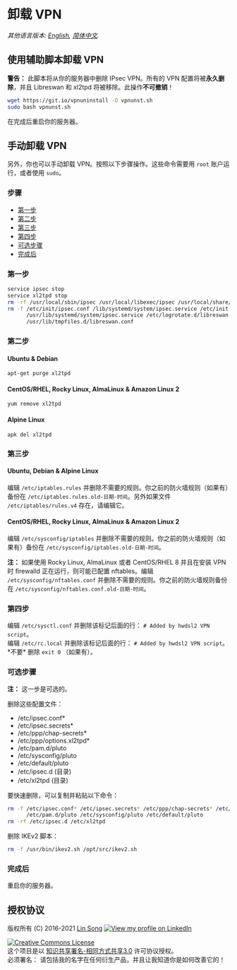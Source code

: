 # 卸载 VPN

*其他语言版本: [English](uninstall.md), [简体中文](uninstall-zh.md).*

## 使用辅助脚本卸载 VPN

**警告：** 此脚本将从你的服务器中删除 IPsec VPN。所有的 VPN 配置将被**永久删除**，并且 Libreswan 和 xl2tpd 将被移除。此操作**不可撤销**！

```bash
wget https://git.io/vpnuninstall -O vpnunst.sh
sudo bash vpnunst.sh
```

在完成后重启你的服务器。

## 手动卸载 VPN

另外，你也可以手动卸载 VPN。按照以下步骤操作。这些命令需要用 `root` 账户运行，或者使用 `sudo`。

### 步骤

* [第一步](#第一步)
* [第二步](#第二步)
* [第三步](#第三步)
* [第四步](#第四步)
* [可选步骤](#可选步骤)
* [完成后](#完成后)

### 第一步

```bash
service ipsec stop
service xl2tpd stop
rm -rf /usr/local/sbin/ipsec /usr/local/libexec/ipsec /usr/local/share/doc/libreswan
rm -f /etc/init/ipsec.conf /lib/systemd/system/ipsec.service /etc/init.d/ipsec \
      /usr/lib/systemd/system/ipsec.service /etc/logrotate.d/libreswan \
      /usr/lib/tmpfiles.d/libreswan.conf
```

### 第二步

#### Ubuntu & Debian

`apt-get purge xl2tpd`

#### CentOS/RHEL, Rocky Linux, AlmaLinux & Amazon Linux 2

`yum remove xl2tpd`

#### Alpine Linux

`apk del xl2tpd`

### 第三步

#### Ubuntu, Debian & Alpine Linux

编辑 `/etc/iptables.rules` 并删除不需要的规则。你之前的防火墙规则（如果有）备份在 `/etc/iptables.rules.old-日期-时间`。另外如果文件 `/etc/iptables/rules.v4` 存在，请编辑它。

#### CentOS/RHEL, Rocky Linux, AlmaLinux & Amazon Linux 2

编辑 `/etc/sysconfig/iptables` 并删除不需要的规则。你之前的防火墙规则（如果有）备份在 `/etc/sysconfig/iptables.old-日期-时间`。

**注：** 如果使用 Rocky Linux, AlmaLinux 或者 CentOS/RHEL 8 并且在安装 VPN 时 firewalld 正在运行，则可能已配置 nftables。编辑 `/etc/sysconfig/nftables.conf` 并删除不需要的规则。你之前的防火墙规则备份在 `/etc/sysconfig/nftables.conf.old-日期-时间`。

### 第四步

编辑 `/etc/sysctl.conf` 并删除该标记后面的行： `# Added by hwdsl2 VPN script`。   
编辑 `/etc/rc.local` 并删除该标记后面的行： `# Added by hwdsl2 VPN script`。\*不要\* 删除 `exit 0` （如果有）。

### 可选步骤

**注：** 这一步是可选的。

删除这些配置文件：

* /etc/ipsec.conf*
* /etc/ipsec.secrets*
* /etc/ppp/chap-secrets*
* /etc/ppp/options.xl2tpd*
* /etc/pam.d/pluto
* /etc/sysconfig/pluto
* /etc/default/pluto
* /etc/ipsec.d (目录)
* /etc/xl2tpd (目录)

要快速删除，可以复制并粘贴以下命令：

```bash
rm -f /etc/ipsec.conf* /etc/ipsec.secrets* /etc/ppp/chap-secrets* /etc/ppp/options.xl2tpd* \
      /etc/pam.d/pluto /etc/sysconfig/pluto /etc/default/pluto
rm -rf /etc/ipsec.d /etc/xl2tpd
```

删除 IKEv2 脚本：

```bash
rm -f /usr/bin/ikev2.sh /opt/src/ikev2.sh
```

### 完成后

重启你的服务器。

## 授权协议

版权所有 (C) 2016-2021 [Lin Song](https://github.com/hwdsl2) [![View my profile on LinkedIn](https://static.licdn.com/scds/common/u/img/webpromo/btn_viewmy_160x25.png)](https://www.linkedin.com/in/linsongui)   

[![Creative Commons License](https://i.creativecommons.org/l/by-sa/3.0/88x31.png)](http://creativecommons.org/licenses/by-sa/3.0/)   
这个项目是以 [知识共享署名-相同方式共享3.0](http://creativecommons.org/licenses/by-sa/3.0/) 许可协议授权。   
必须署名： 请包括我的名字在任何衍生产品，并且让我知道你是如何改善它的！
